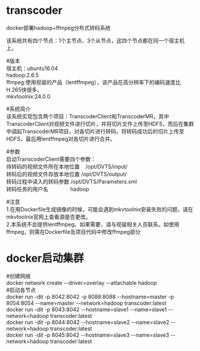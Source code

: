 # transcoder
docker部署hadoop+ffmpeg分布式转码系统

该系统共有四个节点：1个主节点、3个从节点，这四个节点都在同一个宿主机上。<br/>

#版本<br/>
宿主机：ubuntu16.04<br/>
hadoop:2.6.5<br/>
ffmpeg:使用视骏的产品（lentffmpeg），该产品在高分辨率下的编码速度比H.265快很多。<br/>
mkvtoolnix:24.0.0<br/>

#系统简介<br/>
该系统实现包含两个项目：TranscoderClient和TranscoderMR，其中TranscoderClient对视频文件进行切片，并将切片文件上传至HDFS，而后在集群中调起TranscoderMR项目，对各切片进行转码，将转码成功后的切片上传至HDFS，最后用lentffmpeg对各切片进行合并。

#参数<br/>
启动TranscoderClient需要四个参数：<br/>
待转码的视频文件所在本地位置    /opt/DVTS/input/ <br/>
转码后的视频文件存放本地位置    /opt/DVTS/output/ <br/>
转码过程中读入的转码参数        /opt/DVTS/Parameters.xml <br/>
转码任务的用户名               hadoop <br/>

#注意<br/>
1.在用Dockerfile生成镜像的时候，可能会遇到mkvtoolnix安装失败的问题，请在mkvtoolnix官网上查看源是否更改。<br/>
2.本系统不会提供lentffmpeg，如果需要，请与视骏相关人员联系。如使用ffmpeg，则需在Dockerfile及项目代码中修改ffmpeg部分<br/>

# docker启动集群
#创建网络<br/>
docker network create --driver=overlay --attachable hadoop<br/>
#启动各节点<br/>
docker run -dit -p 8042:8042 -p 8088:8088 --hostname=master -p 8054:8054 --name=master --network=hadoop transcoder:latest<br/>
docker run -dit -p 8043:8042 --hostname=slave1 --name=slave1 --network=hadoop transcoder:latest<br/>
docker run -dit -p 8044:8042 --hostname=slave2 --name=slave2 --network=hadoop transcoder:latest<br/>
docker run -dit -p 8045:8042 --hostname=slave3 --name=slave3 --network=hadoop transcoder:latest<br/>
